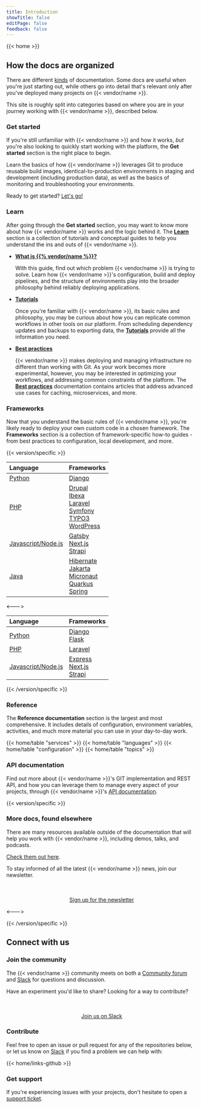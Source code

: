 ```yaml
---
title: Introduction
showTitle: false
editPage: false
feedback: false
---
```


{{< home >}}

## How the docs are organized

There are different [kinds](https://documentation.divio.com/) of documentation.
Some docs are useful when you're just starting out, 
while others go into detail that's relevant only after you've deployed many projects on {{< vendor/name >}}.

This site is roughly split into categories based on where you are in your journey working with {{< vendor/name >}}, described below.

### Get started

If you're still unfamiliar with {{< vendor/name >}} and how it works, _but_ you're also looking to quickly start working with the platform, the **Get started** section is the right place to begin.

Learn the basics of how {{< vendor/name >}} leverages Git to produce reusable build images, identical-to-production environments in staging and development (including production data), as well as the basics of monitoring and troubleshooting your environments. 

Ready to get started? [Let's go!](/get-started/)

### Learn

After going through the **Get started** section, you may want to know more about how {{< vendor/name >}} works and the logic behind it. The **[Learn](/learn/_index.md)** section is a collection of tutorials and conceptual guides to help you understand the ins and outs of {{< vendor/name >}}.

- [**What is {{% vendor/name %}}?**](/learn/overview/_index.md)

    With this guide, find out which problem {{< vendor/name >}} is trying to solve.
    Learn how {{< vendor/name >}}'s configuration, build and deploy pipelines, and the structure of environments play into the broader philosophy behind reliably deploying applications.

- [**Tutorials**](/learn/tutorials/_index.md)

    Once you're familiar with {{< vendor/name >}}, its basic rules and philosophy, you may be curious about how you can replicate common workflows in other tools on our platform. 
    From scheduling dependency updates and backups to exporting data, the [**Tutorials**](/learn/tutorials/_index.md) provide all the information you need.

- [**Best practices**](/learn/bestpractices/_index.md)

    {{< vendor/name >}} makes deploying and managing infrastructure no different than working with Git.
    As your work becomes more experimental, however, you may be interested in optimizing your workflows, and addressing common constraints of the platform. 
    The [**Best practices**](/learn/bestpractices/_index.md) documentation contains articles that address advanced use cases for caching, microservices, and more.
    
### Frameworks

Now that you understand the basic rules of {{< vendor/name >}}, you're likely ready to deploy your own custom code in a chosen framework. 
The **Frameworks** section is a collection of framework-specific how-to guides - from best practices to configuration, local development, and more.

{{< version/specific >}}

| Language              | Frameworks |
| :----------------     | :------  |
| [Python](/languages/python/_index.md)                |   [Django](/guides/django/_index.md)  |
| [PHP](/languages/php/_index.md)                      |   [Drupal](/guides/drupal9/_index.md)<br/>[Ibexa](/guides/ibexa/_index.md)<br/>[Laravel](/guides/laravel/_index.md)<br/>[Symfony](/guides/symfony/_index.md)<br/>[TYPO3](/guides/typo3/_index.md)<br/>[WordPress](/guides/wordpress/_index.md)   |
| [Javascript/Node.js](/languages/nodejs/_index.md)     |  [Gatsby](/guides/gatsby/_index.md)<br/>[Next.js](/guides/nextjs/_index.md)<br/>[Strapi](/guides/strapi/_index.md)  |
| [Java](/languages/java/_index.md)                  |  [Hibernate](/guides/hibernate/_index.md)<br/>[Jakarta](/guides/jakarta/_index.md)<br/>[Micronaut](/guides/micronaut/_index.md)<br/>[Quarkus](/guides/quarkus/_index.md)<br/>[Spring](/guides/spring/_index.md)  |

<--->

| Language              | Frameworks |
| :----------------     | :------  |
| [Python](/languages/python/_index.md)                |   [Django](/get-started/django/_index.md)<br/>[Flask](/get-started/flask/_index.md)  |
| [PHP](/languages/php/_index.md)                      |   [Laravel](/get-started/laravel/_index.md)   |
| [Javascript/Node.js](/languages/nodejs/_index.md)     |  [Express](/get-started/express/_index.md)<br/>[Next.js](/get-started/nextjs/_index.md)<br/>[Strapi](/get-started/strapi/_index.md)  |

{{< /version/specific >}}

### Reference 

The **Reference documentation** section is the largest and most comprehensive. 
It includes details of configuration, environment variables, activities, and much more material you can use in your day-to-day work.

{{< home/table "services" >}}
{{< home/table "languages" >}}
{{< home/table "configuration" >}}
{{< home/table "topics" >}}

### API documentation

Find out more about {{< vendor/name >}}'s GIT implementation and REST API, and how you can leverage them to manage every aspect of your projects, through {{< vendor/name >}}'s [API documentation](https://api.platform.sh/docs/).

{{< version/specific >}}

<!-- For now, most of these links are only relevant to Platform.sh -->
### More docs, found elsewhere

There are many resources available outside of the documentation that will help you work with {{< vendor/name >}}, including demos, talks, and podcasts. 

[Check them out here](/learn/resources.md).

To stay informed of all the latest {{< vendor/name >}} news, join our newsletter.

<div style="margin-top: 3rem; text-align: center;">
    <a class="start-cta font-semibold text-sm xl:text-base px-4 py-2 bg-skye rounded text-white hover:bg-skye-dark focus:bg-skye-dark"
    href="https://platform.sh/preferences/" rel="noopener">Sign up for the newsletter</a>
</div>

<--->

<!-- TBD: white-label version when available -->

{{< /version/specific >}}


## Connect with us

### Join the community

The {{< vendor/name >}} community meets on both a [Community forum](https://community.platform.sh) and [Slack](https://chat.platform.sh) for questions and discussion. 

Have an experiment you'd like to share? 
Looking for a way to contribute?

<div style="margin-top: 3rem; text-align: center;">
    <a class="start-cta font-semibold text-sm xl:text-base px-4 py-2 bg-skye rounded text-white hover:bg-skye-dark focus:bg-skye-dark"
    href="https://chat.platform.sh" rel="noopener">Join us on Slack</a>
</div>

### Contribute
Feel free to open an issue or pull request for any of the repositories below, or let us know on [Slack](https://chat.platform.sh) if you find a problem we can help with:

{{< home/links-github >}}

### Get support

If you're experiencing issues with your projects, don't hesitate to open a [support ticket](/learn/overview/get-support).
